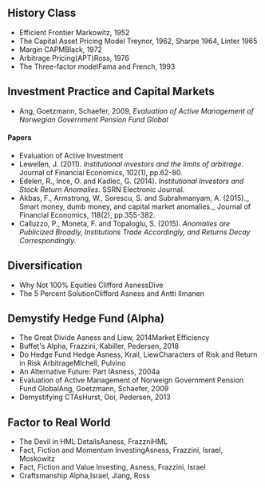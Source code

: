 ## History Class

* Efficient Frontier Markowitz, 1952
* The Capital Asset Pricing Model Treynor, 1962, Sharpe 1964, Linter 1965
* Margin CAPMBlack, 1972
* Arbitrage Pricing\(APT\)Ross, 1976
* The Three-factor modelFama and French, 1993

## Investment Practice and Capital Markets

* Ang, Goetzmann, Schaefer, 2009, _Evaluation of Active Management of Norwegian Government Pension Fund Global_

#### Papers

* Evaluation of Active Investment
* Lewellen, J. \(2011\). _Institutional investors and the limits of arbitrage_. Journal of Financial Economics, 102\(1\), pp.62-80.
* Edelen, R., Ince, O. and Kadlec, G. \(2014\). _Institutional Investors and Stock Return Anomalies_. SSRN Electronic Journal.
* Akbas, F., Armstrong, W., Sorescu, S. and Subrahmanyam, A. \(2015\)._ Smart money, dumb money, and capital market anomalies._ Journal of Financial Economics, 118\(2\), pp.355-382.
* Calluzzo, P., Moneta, F. and Topaloglu, S. \(2015\). _Anomalies are Publicized Broadly, Institutions Trade Accordingly, and Returns Decay Correspondingly._

## Diversification

* Why Not 100% Equities Clifford AsnessDive
* The 5 Percent SolutionClifford Asness and Antti IImanen

## Demystify Hedge Fund \(Alpha\)

* The Great Divide Asness and Liew, 2014Market Efficiency
* Buffet's Alpha, Frazzini, Kabiller, Pedersen, 2018
* Do Hedge Fund Hedge Asness, Krail, LiewCharacters of Risk and Return in Risk ArbitrageMIchell, Pulvino
* An Alternative Future: Part IAsness, 2004a
* Evaluation of Active Management of Norweign Government Pension Fund GlobalAng, Goetzmann, Schaefer, 2009
* Demystifying CTAsHurst, Ooi, Pedersen, 2013

## Factor to Real World

* The Devil in HML DetailsAsness, FrazzniHML
* Fact, Fiction and Momentum InvestingAsness, Frazzini, Israel, Moskowitz
* Fact, Fiction and Value Investing, Asness, Frazzini, Israel
* Craftsmanship Alpha,Israel, Jiang, Ross

#### 

### 



